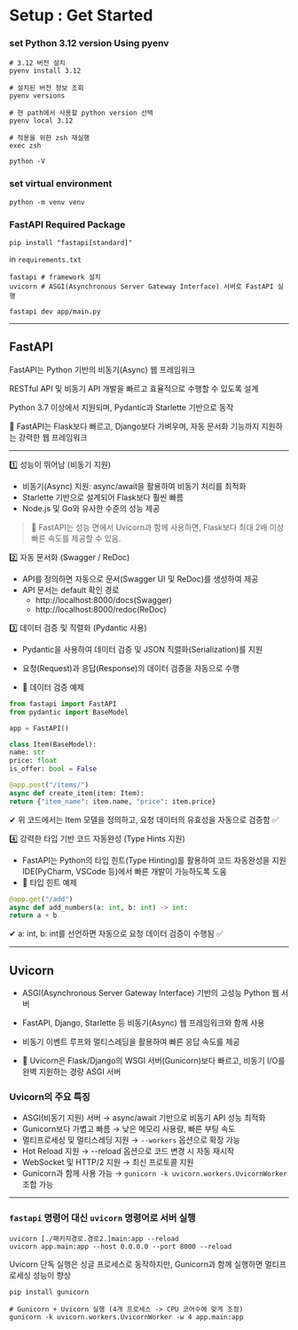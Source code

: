# Setup : Get Started


### set Python 3.12 version Using pyenv

```shell
# 3.12 버전 설치
pyenv install 3.12

# 설치된 버전 정보 조회
pyenv versions

# 현 path에서 사용할 python version 선택
pyenv local 3.12

# 적용을 위한 zsh 재실행 
exec zsh

python -V
```

### set virtual environment
```shell
python -m venv venv
```

### FastAPI Required Package

```shell
pip install "fastapi[standard]"
```

in `requirements.txt`
```shell
fastapi # framework 설치
uvicorn # ASGI(Asynchronous Server Gateway Interface) 서버로 FastAPI 실행
```

```
fastapi dev app/main.py
```

<hr>


## FastAPI 

FastAPI는 Python 기반의 비동기(Async) 웹 프레임워크

RESTful API 및 비동기 API 개발을 빠르고 효율적으로 수행할 수 있도록 설계

Python 3.7 이상에서 지원되며, Pydantic과 Starlette 기반으로 동작

🚀 FastAPI는 Flask보다 빠르고, Django보다 가벼우며, 자동 문서화 기능까지 지원하는 강력한 웹 프레임워크

<hr>

1️⃣ 성능이 뛰어남 (비동기 지원)

- 비동기(Async) 지원: async/await을 활용하여 비동기 처리를 최적화
- Starlette 기반으로 설계되어 Flask보다 훨씬 빠름
- Node.js 및 Go와 유사한 수준의 성능 제공

> 🚀 FastAPI는 성능 면에서 Uvicorn과 함께 사용하면, Flask보다 최대 2배 이상 빠른 속도를 제공할 수 있음.

2️⃣ 자동 문서화 (Swagger / ReDoc)

- API를 정의하면 자동으로 문서(Swagger UI 및 ReDoc)를 생성하여 제공
- API 문서는 default 확인 경로 
  - http://localhost:8000/docs(Swagger)
  - http://localhost:8000/redoc(ReDoc)

3️⃣ 데이터 검증 및 직렬화 (Pydantic 사용)

- Pydantic을 사용하여 데이터 검증 및 JSON 직렬화(Serialization)를 지원
- 요청(Request)과 응답(Response)의 데이터 검증을 자동으로 수행

- 📌 데이터 검증 예제
```python
from fastapi import FastAPI
from pydantic import BaseModel

app = FastAPI()

class Item(BaseModel):
name: str
price: float
is_offer: bool = False

@app.post("/items/")
async def create_item(item: Item):
return {"item_name": item.name, "price": item.price}
```

✔ 위 코드에서는 Item 모델을 정의하고, 요청 데이터의 유효성을 자동으로 검증함 ✅


4️⃣ 강력한 타입 기반 코드 자동완성 (Type Hints 지원)

- FastAPI는 Python의 타입 힌트(Type Hinting)를 활용하여 코드 자동완성을 지원
IDE(PyCharm, VSCode 등)에서 빠른 개발이 가능하도록 도움
- 📌 타입 힌트 예제
```python
@app.get("/add")
async def add_numbers(a: int, b: int) -> int:
return a + b
```
✔ a: int, b: int를 선언하면 자동으로 요청 데이터 검증이 수행됨 ✅

<hr>


## Uvicorn

- ASGI(Asynchronous Server Gateway Interface) 기반의 고성능 Python 웹 서버
- FastAPI, Django, Starlette 등 비동기(Async) 웹 프레임워크와 함께 사용
- 비동기 이벤트 루프와 멀티스레딩을 활용하여 빠른 응답 속도를 제공

- 🚀 Uvicorn은 Flask/Django의 WSGI 서버(Gunicorn)보다 빠르고, 비동기 I/O를 완벽 지원하는 경량 ASGI 서버

### Uvicorn의 주요 특징
- ASGI(비동기 지원) 서버 → async/await 기반으로 비동기 API 성능 최적화
- Gunicorn보다 가볍고 빠름 → 낮은 메모리 사용량, 빠른 부팅 속도
- 멀티프로세싱 및 멀티스레딩 지원 → `--workers` 옵션으로 확장 가능
- Hot Reload 지원 → --reload 옵션으로 코드 변경 시 자동 재시작
- WebSocket 및 HTTP/2 지원 → 최신 프로토콜 지원
- Gunicorn과 함께 사용 가능 → `gunicorn -k uvicorn.workers.UvicornWorker` 조합 가능

<hr>

### `fastapi` 명령어 대신 `uvicorn` 명령어로 서버 실행

```shell
uvicorn [./패키지경로.경로2.]main:app --reload
uvicorn app.main:app --host 0.0.0.0 --port 8000 --reload
```

Uvicorn 단독 실행은 싱글 프로세스로 동작하지만, Gunicorn과 함께 실행하면 멀티프로세싱 성능이 향상
```shell
pip install gunicorn

# Gunicorn + Uvicorn 실행 (4개 프로세스 -> CPU 코어수에 맞게 조정)
gunicorn -k uvicorn.workers.UvicornWorker -w 4 app.main:app
```
